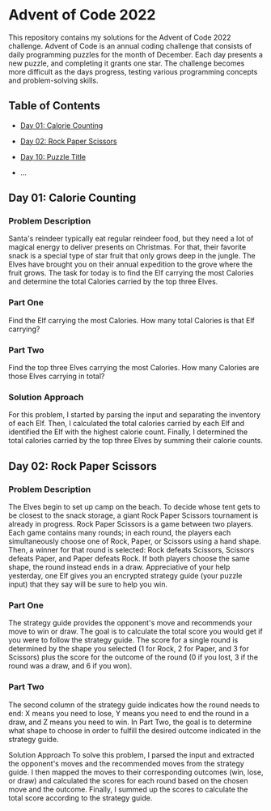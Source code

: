 # Advent of Code 2022

This repository contains my solutions for the Advent of Code 2022 challenge. Advent of Code is an annual coding challenge that consists of daily programming puzzles for the month of December. Each day presents a new puzzle, and completing it grants one star. The challenge becomes more difficult as the days progress, testing various programming concepts and problem-solving skills.

## Table of Contents

- [Day 01: Calorie Counting](#day-01-calorie-counting)
- [Day 02: Rock Paper Scissors](#day-02-rock-paper-scissors)

- [Day 10: Puzzle Title](#day-10-puzzle-title)
- ...

## Day 01: Calorie Counting

### Problem Description
Santa's reindeer typically eat regular reindeer food, but they need a lot of magical energy to deliver presents on Christmas. For that, their favorite snack is a special type of star fruit that only grows deep in the jungle. The Elves have brought you on their annual expedition to the grove where the fruit grows. The task for today is to find the Elf carrying the most Calories and determine the total Calories carried by the top three Elves.

### Part One

Find the Elf carrying the most Calories. How many total Calories is that Elf carrying?

### Part Two

Find the top three Elves carrying the most Calories. How many Calories are those Elves carrying in total?

### Solution Approach

For this problem, I started by parsing the input and separating the inventory of each Elf. Then, I calculated the total calories carried by each Elf and identified the Elf with the highest calorie count. Finally, I determined the total calories carried by the top three Elves by summing their calorie counts.

## Day 02: Rock Paper Scissors

### Problem Description
The Elves begin to set up camp on the beach. To decide whose tent gets to be closest to the snack storage, a giant Rock Paper Scissors tournament is already in progress. Rock Paper Scissors is a game between two players. Each game contains many rounds; in each round, the players each simultaneously choose one of Rock, Paper, or Scissors using a hand shape. Then, a winner for that round is selected: Rock defeats Scissors, Scissors defeats Paper, and Paper defeats Rock. If both players choose the same shape, the round instead ends in a draw. Appreciative of your help yesterday, one Elf gives you an encrypted strategy guide (your puzzle input) that they say will be sure to help you win.

### Part One

The strategy guide provides the opponent's move and recommends your move to win or draw. The goal is to calculate the total score you would get if you were to follow the strategy guide. The score for a single round is determined by the shape you selected (1 for Rock, 2 for Paper, and 3 for Scissors) plus the score for the outcome of the round (0 if you lost, 3 if the round was a draw, and 6 if you won).

### Part Two

The second column of the strategy guide indicates how the round needs to end: X means you need to lose, Y means you need to end the round in a draw, and Z means you need to win. In Part Two, the goal is to determine what shape to choose in order to fulfill the desired outcome indicated in the strategy guide.

Solution Approach
To solve this problem, I parsed the input and extracted the opponent's moves and the recommended moves from the strategy guide. I then mapped the moves to their corresponding outcomes (win, lose, or draw) and calculated the scores for each round based on the chosen move and the outcome. Finally, I summed up the scores to calculate the total score according to the strategy guide.

